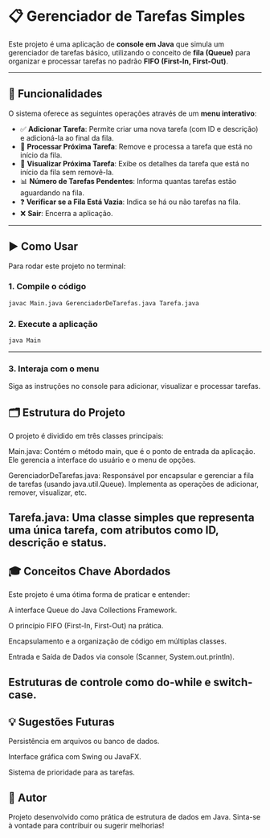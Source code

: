 # 📋 Gerenciador de Tarefas Simples

Este projeto é uma aplicação de **console em Java** que simula um gerenciador de tarefas básico, utilizando o conceito de **fila (Queue)** para organizar e processar tarefas no padrão **FIFO (First-In, First-Out)**.

---

## 🔧 Funcionalidades

O sistema oferece as seguintes operações através de um **menu interativo**:

- ✅ **Adicionar Tarefa**: Permite criar uma nova tarefa (com ID e descrição) e adicioná-la ao final da fila.
- 🔄 **Processar Próxima Tarefa**: Remove e processa a tarefa que está no início da fila.
- 👀 **Visualizar Próxima Tarefa**: Exibe os detalhes da tarefa que está no início da fila sem removê-la.
- 📊 **Número de Tarefas Pendentes**: Informa quantas tarefas estão aguardando na fila.
- ❓ **Verificar se a Fila Está Vazia**: Indica se há ou não tarefas na fila.
- ❌ **Sair**: Encerra a aplicação.

---

## ▶️ Como Usar

Para rodar este projeto no terminal:

### 1. Compile o código

```bash
javac Main.java GerenciadorDeTarefas.java Tarefa.java
```
### 2. Execute a aplicação
``` bash
java Main
```
---
### 3. Interaja com o menu
Siga as instruções no console para adicionar, visualizar e processar tarefas.

## 🗂️ Estrutura do Projeto
O projeto é dividido em três classes principais:

Main.java: Contém o método main, que é o ponto de entrada da aplicação. Ele gerencia a interface do usuário e o menu de opções.

GerenciadorDeTarefas.java: Responsável por encapsular e gerenciar a fila de tarefas (usando java.util.Queue). Implementa as operações de adicionar, remover, visualizar, etc.

Tarefa.java: Uma classe simples que representa uma única tarefa, com atributos como ID, descrição e status.
---
## 🎓 Conceitos Chave Abordados
Este projeto é uma ótima forma de praticar e entender:

A interface Queue do Java Collections Framework.

O princípio FIFO (First-In, First-Out) na prática.

Encapsulamento e a organização de código em múltiplas classes.

Entrada e Saída de Dados via console (Scanner, System.out.println).

Estruturas de controle como do-while e switch-case.
---

## 💡 Sugestões Futuras
Persistência em arquivos ou banco de dados.

Interface gráfica com Swing ou JavaFX.

Sistema de prioridade para as tarefas.

## 🚀 Autor
Projeto desenvolvido como prática de estrutura de dados em Java.
Sinta-se à vontade para contribuir ou sugerir melhorias!
